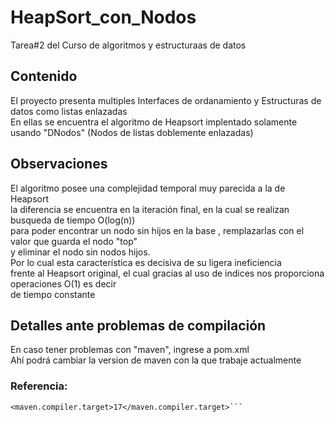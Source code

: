 # HeapSort_con_Nodos
Tarea#2 del Curso de algoritmos y estructuraas de datos<br>
## Contenido
El proyecto presenta multiples Interfaces de ordanamiento y Estructuras de datos como listas enlazadas<br>
En ellas se encuentra el algoritmo de Heapsort implentado solamente usando "DNodos" (Nodos de listas doblemente enlazadas)<br>
## Observaciones
El algoritmo posee una complejidad temporal muy parecida a la de Heapsort<br>
la diferencia se encuentra en la iteración final, en la cual se realizan busqueda de tiempo O(log(n))<br>
para poder encontrar un nodo sin hijos en la base , remplazarlas con el valor que guarda el nodo "top" <br>
y eliminar el nodo sin nodos hijos.<br>
Por lo cual esta característica es decisiva de su ligera ineficiencia<br>
frente al Heapsort original, el cual gracias al uso de indices nos proporciona operaciones O(1) es decir<br>
de tiempo constante<br>
## Detalles ante problemas de compilación
En caso tener problemas con "maven", ingrese a pom.xml<br>
Ahí podrá cambiar la version de maven con la que trabaje  actualmente<br>
### Referencia:
```<maven.compiler.source>17</maven.compiler.source>
<maven.compiler.target>17</maven.compiler.target>```

